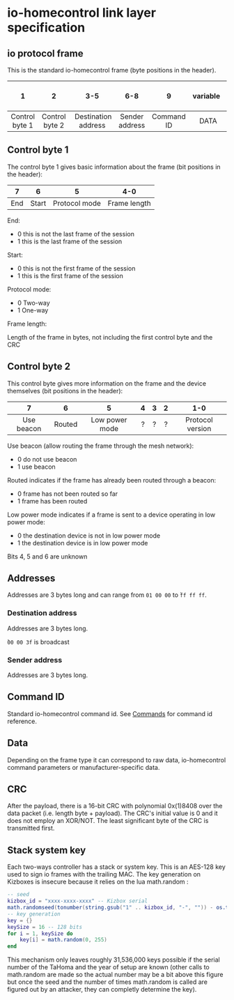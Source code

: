 # io-homecontrol link layer specification

## io protocol frame

This is the standard io-homecontrol frame (byte positions in the header).

|              1 |              2 |                 3-5 |            6-8 |          9 | variable | (N-1)-N |
| :------------: | :------------: | :-----------------: | :------------: | :--------: | :------: | :-----: |
| Control byte 1 | Control byte 2 | Destination address | Sender address | Command ID |   DATA   |     CRC |

## Control byte 1

The control byte 1 gives basic information about the frame (bit positions in the header):

|  7  |   6   |       5       |                        4-0  |
| :-: | :---: | :-----------: | :-------------------------: |
| End | Start | Protocol mode |         Frame length        |

End:

* 0 this is not the last frame of the session
* 1 this is the last frame of the session

Start:

* 0 this is not the first frame of the session
* 1 this is the first frame of the session

Protocol mode:

* 0 Two-way
* 1 One-way

Frame length:

Length of the frame in bytes, not including the first control byte and the CRC

## Control byte 2

This control byte gives more information on the frame and the device themselves (bit positions in the header):

|     7      |   6    |       5        |  4  |  3  |  2  |           1-0    |
| :--------: | :----: | :------------: | :-: | :-: | :-: | :--------------: |
| Use beacon | Routed | Low power mode |  ?  |  ?  |  ?  | Protocol version |

Use beacon (allow routing the frame through the mesh network):

* 0 do not use beacon
* 1 use beacon

Routed indicates if the frame has already been routed through a beacon:

* 0 frame has not been routed so far
* 1 frame has been routed

Low power mode indicates if a frame is sent to a device operating in low power mode:

* 0 the destination device is not in low power mode
* 1 the destination device is in low power mode

Bits 4, 5 and 6 are unknown

## Addresses

Addresses are 3 bytes long and can range from `01 00 00` to ̀`ff ff ff`.

### Destination address

Addresses are 3 bytes long.

̀`00 00 3f` is broadcast

### Sender address

Addresses are 3 bytes long.

## Command ID

Standard io-homecontrol command id. See [Commands](Commands.md) for command id reference.

## Data

Depending on the frame type it can correspond to raw data, io-homecontrol command parameters or manufacturer-specific data.

## CRC

After the payload, there is a 16-bit CRC with polynomial 0x(1)8408 over the data packet (i.e. length byte + payload). The CRC's initial value is 0 and it does not employ an XOR/NOT. The least significant byte of the CRC is transmitted first.

## Stack system key

Each two-ways controller has a stack or system key. This is an AES-128 key used to sign io frames with the trailing MAC. The key generation on Kizboxes is insecure because it relies on the lua math.random :

```lua
-- seed
kizbox_id = "xxxx-xxxx-xxxx" -- Kizbox serial
math.randomseed(tonumber(string.gsub("1" .. kizbox_id, "-", "")) - os.time())
-- key generation
key = {}
keySize = 16 -- 128 bits
for i = 1, keySize do
    key[i] = math.random(0, 255)
end
```

This mechanism only leaves roughly 31,536,000 keys possible if the serial number of the TaHoma and the year of setup are known (other calls to math.random are made so the actual number may be a bit above this figure but once the seed and the number of times math.random is called are figured out by an attacker, they can completly determine the key).
